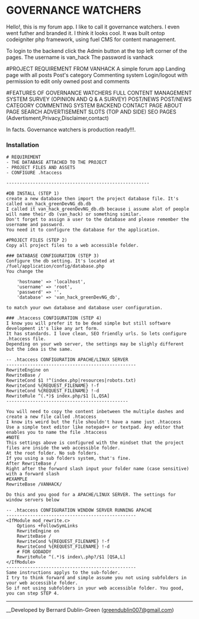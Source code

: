 # GOVERNANCE WATCHERS
Hello!, this is my forum app. I like to call it governance watchers. I even went futher and branded it. I think it looks cool.
It was built ontop codeigniter php framework, using fuel CMS for content management.

To login to the backend  click the Admin button at the top left corner of the pages. 
    The username is van_hack
    The password is vanhack

#PROJECT REQUIREMENT FROM VANHACK
A simple forum app
Landing page with all posts
Post's category
Commenting system
Login/logout with permission to edit only owned post and comments

#FEATURES OF GOVERNANCE WATCHERS
FULL CONTENT MANAGEMENT SYSTEM
SURVEY (OPINION AND Q & A SURVEY)
POST/NEWS
POST/NEWS CATEGORY
COMMENTING SYSTEM
BACKEND
CONTACT PAGE
ABOUT PAGE
SEARCH 
ADVERTISEMENT SLOTS (TOP AND SIDE)
SEO
PAGES (Advertisment,Privacy,Disclaimer,contact)

In facts. Governance watchers is production ready!!!. 

### Installation
    # REQUIREMENT
    - THE DATABASE ATTACHED TO THE PROJECT
    - PROJECT FILES AND ASSETS
    - CONFIGURE .htaccess

    ------------------------------------------------------

    #DB INSTALL (STEP 1)
    create a new database then import the project database file. It's called van_hack_greenDevNG_db.db
    I called it van_hack_greenDevNG_db.db because i assume alot of people will name their db (van_hack) or something similar.
    Don't forget to assign a user to the database and please remember the username and password.
    You need it to configure the database for the application.

    #PROJECT FILES (STEP 2)
    Copy all project files to a web accessible folder.

    ### DATABASE CONFIGURATION (STEP 3)
    Configure the db setting. It's located at /fuel/application/config/database.php
    You change the 

	    'hostname' => 'localhost',
	    'username' => 'root',
	    'password' => '',
	    'database' => 'van_hack_greenDevNG_db',

    to match your own database and database user configuration.

    ### .htaccess CONFIGURATION (STEP 4)
    I know you will prefer it to be dead simple but still software development it's like any art form.
    It has standards. I love clean, SEO friendly urls. So lets configure .htaccess file. 
    Depending on your web server, the settings may be slighly different but the idea is the same.

    -- .htaccess CONFIGURATION APACHE/LINUX SERVER
    -------------------------------------------------
    RewriteEngine on
    RewriteBase /
    RewriteCond $1 !^(index.php|resources|robots.txt)
    RewriteCond %{REQUEST_FILENAME} !-f
    RewriteCond %{REQUEST_FILENAME} !-d
    RewriteRule ^(.*)$ index.php/$1 [L,QSA]
    ----------------------------------------------

    You will need to copy the content inbetween the multiple dashes and create a new file called .htaccess 
    I know its weird but the file shouldn't have a name just .htaccess
    Use a simple text editor like notepad++ or textpad. Any editor that enables you to name the file .htaccess  
    #NOTE 
    This settings above is configured with the mindset that the project files are inside the web accessible folder.
    At the root folder. No sub folders. 
    If you using a sub folders system, that's fine.
    After RewriteBase /
    Right after the forward slash input your folder name (case sensitive) with a forward slash
    #EXAMPLE
    RewriteBase /VANHACK/ 

    Do this and you good for a APACHE/LINUX SERVER. The settings for window servers below

    -- .htaccess CONFIGURATION WINDOW SERVER RUNNING APACHE
    -------------------------------------------------
    <IfModule mod_rewrite.c>
        Options +FollowSymLinks
        RewriteEngine on
        RewriteBase /
        RewriteCond %{REQUEST_FILENAME} !-f
        RewriteCond %{REQUEST_FILENAME} !-d
        # FOR GODADDY
        RewriteRule ^(.*)$ index\.php?/$1 [QSA,L]
    </IfModule>
    -------------------------------------------------
    Same instructions applys to the sub-folder.
    I try to think forward and simple assume you not using subfolders in your web accessible folder.
    So if not using subfolders in your web accessible folder. You good, you can step STEP 4.





___

__Developed by Bernard Dublin-Green (greendublin007@gmail.com)
